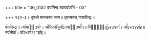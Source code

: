 +++
title = "36_0132 वयमिन्द्र त्वायवोऽभि - 03"

+++
१३२-३। धृषतो मारुतस्य साम॥ धृषन्मरुत् गायत्रीन्द्रः॥

व꣥यमिन्द्रा॥ त्वा꣡या꣢ऽ᳐३वाः꣢। अ꣡भिप्रनो꣯नुमो꣢ऽ१वा꣢ऽ᳐३र्षा꣢न्॥ विद्धी᳐तू꣣ऽ२३४वा꣥। ओ꣣ऽ२३४हा꣥इ॥ स्य꣤नोवा꣥। वा꣤ऽ५सोऽ६"हा꣥इ॥